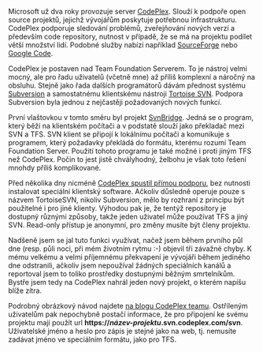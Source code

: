 <!-- dcterms:identifier = aspnetcz#209 -->
<!-- dcterms:title = CodePlex podporuje TortoiseSVN – tentokrát doopravdy -->
<!-- dcterms:abstract = Microsoft už dva roky provozuje server CodePlex. Slouží k podpoře open source projektů, jejichž vývojářům poskytuje potřebnou infrastrukturu. Podpora pro Subversion byla jedním z nejčastejších požadavků. Po nesmělých klientských řešení nyní CodePlex podporuje Subversion nativně. -->
<!-- np9:categoryId = 7 -->
<!-- x4w:category = Software -->
<!-- np9:authorId = 1 -->
<!-- np9:authorEmail = michal.valasek@altairis.cz -->
<!-- dcterms:creator = Michal Altair Valášek -->
<!-- dcterms:created = 2008-09-17T01:16:14.183+02:00 -->
<!-- dcterms:date = 2008-09-17T01:16:14.183+02:00 -->

Microsoft už dva roky provozuje server [CodePlex](http://www.codeplex.com/). Slouží k podpoře open source projektů, jejichž vývojářům poskytuje potřebnou infrastrukturu. CodePlex podporuje sledování problémů, zveřejňování nových verzí a především code repository, nutnost v případě, že se má na projektu podílet větší množství lidí. Podobné služby nabízí například [SourceForge](http://www.sourceforge.net/) nebo [Google Code](http://code.google.com/hosting/).

CodePlex je postaven nad Team Foundation Serverem. To je nástroj velmi mocný, ale pro řadu uživatelů (včetně mne) až příliš komplexní a náročný na obsluhu. Stejně jako řada dalších programátorů dávám přednost systému [Subversion](http://subversion.tigris.org/) a samostatnému klientskému nástroji [Tortoise SVN](http://tortoisesvn.tigris.org/). Podpora Subversion byla jednou z nejčastěji požadovaných nových funkcí.

První vlaštovkou v tomto směru byl projekt [SvnBridge](http://www.codeplex.com/SvnBridge/). Jedná se o program, který běží na klientském počítači a v podstatě slouží jako překladač mezi SVN a TFS. SVN klient se připojí k lokálnímu počítači a komunikuje s programem, který požadavky překládá do formátu, kterému rozumí Team Foundation Server. Použití tohoto programu je také možné i proti jiným TFS než CodePlex. Počin to jest jistě chvályhodný, želbohu je však toto řešení mnohdy příliš komplikované.

Před několika dny nicméně [CodePlex spustil přímou podporu](http://blogs.msdn.com/codeplex/archive/2008/09/14/codeplex-launches-support-for-tortoisesvn.aspx), bez nutnosti instalovat speciální klientský software. Ačkoliv důsledně operuje pouze s názvem TortoiseSVN, nikoliv Subversion, mělo by rozhraní z principu být použitelné i pro jiné klienty. Výhodou pak je, že tentýž repository je dostupný různými způsoby, takže jeden uživatel může používat TFS a jiný SVN. Read-only přístup je anonymní, pro změny musíte být členy projektu.

Nadšeně jsem se jal tuto funkci využívat, načež jsem během prvního půl dne (resp. půli noci, při mém životním rytmu :-) objevil tři závažné chyby. K mému velkému a velmi příjemnému překvapení je vývojáři během jediného dne odstranili, ačkoliv jsem nepoužíval žádných speciálních kanálů a reportoval jsem to toliko prostředky dostupnými běžným smrtelníkům. Bystře jsem tedy na CodePlex nahrál jeden nový projekt, o kterém napíšu blíže zítra.

Podrobný obrázkový návod najdete [na blogu CodePlex teamu](http://blogs.msdn.com/codeplex/archive/2008/09/14/codeplex-launches-support-for-tortoisesvn.aspx). Ostříleným uživatelům pak nepochybně postačí informace, že pro připojení ke svému projektu mají použít url **https://*název-projektu*.svn.codeplex.com/svn**. Uživatelské jméno a heslo pro zápis je stejné jako na web, tj. nemusíte zadávat jméno ve speciálním formátu, jako pro TFS.